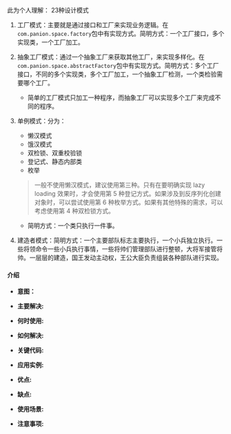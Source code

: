 此为个人理解：
23种设计模式

1. 工厂模式：主要就是通过接口和工厂来实现业务逻辑。在`com.panion.space.factory`包中有实现方式。简明方式：一个工厂接口，多个实现类，一个工厂加工。
2. 抽象工厂模式：通过一个抽象工厂来获取其他工厂，来实现多样化。在`com.panion.space.abstractFactory`包中有实现方式。简明方式：多个工厂接口，不同的多个实现类，多个工厂加工，一个抽象工厂检测，一个类检验需要哪个工厂。
    - 简单的工厂模式只加工一种程序，而抽象工厂可以实现多个工厂来完成不同的程序。
3. 单例模式：分为：
    - 懒汉模式
    - 饿汉模式
    - 双检锁、双重校验锁
    - 登记式、静态内部类
    - 枚举
    > 一般不使用懒汉模式，建议使用第三种。只有在要明确实现 lazy loading 效果时，才会使用第 5 种登记方式。如果涉及到反序列化创建对象时，可以尝试使用第 6 种枚举方式。如果有其他特殊的需求，可以考虑使用第 4 种双检锁方式。

    - 简明方式：一个类只执行一件事。
4. 建造者模式：简明方式：一个主要部队标志主要执行，一个小兵独立执行。一些将领命令一些小兵执行事情，一些将帅们管理部队进行整顿，大将军接管将帅。一层层的建造，国王发动主动权，王公大臣负责组装各种部队进行实现。



#### <strong>介绍</strong>
- <strong>意图：</strong> 
- <strong>主要解决:</strong> 
- <strong>何时使用:</strong> 
- <strong>如何解决:</strong> 
- <strong>关键代码:</strong> 
- <strong>应用实例:</strong>

- <strong>优点:</strong> 
- <strong>缺点:</strong> 
- <strong>使用场景:</strong> 
- <strong>注意事项:</strong>
